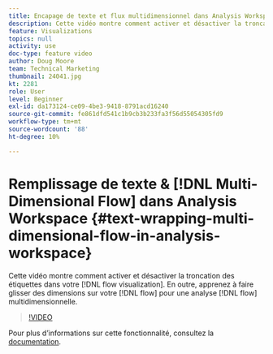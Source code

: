```yaml
---
title: Encapage de texte et flux multidimensionnel dans Analysis Workspace
description: Cette vidéo montre comment activer et désactiver la troncation des étiquettes dans votre visualisation de flux. En outre, apprenez à faire glisser des dimensions sur votre flux pour une analyse de flux multidimensionnelle.
feature: Visualizations
topics: null
activity: use
doc-type: feature video
author: Doug Moore
team: Technical Marketing
thumbnail: 24041.jpg
kt: 2281
role: User
level: Beginner
exl-id: da173124-ce09-4be3-9418-8791acd16240
source-git-commit: fe861dfd541c1b9cb3b233fa3f56d55054305fd9
workflow-type: tm+mt
source-wordcount: '88'
ht-degree: 10%

---
```


# Remplissage de texte &amp; [!DNL Multi-Dimensional Flow] dans Analysis Workspace {#text-wrapping-multi-dimensional-flow-in-analysis-workspace}

Cette vidéo montre comment activer et désactiver la troncation des étiquettes dans votre [!DNL flow visualization]. En outre, apprenez à faire glisser des dimensions sur votre [!DNL flow] pour une analyse [!DNL flow] multidimensionnelle.

>[!VIDEO](https://video.tv.adobe.com/v/24041/?quality=12)

Pour plus dʼinformations sur cette fonctionnalité, consultez la [documentation](https://experienceleague.adobe.com/docs/analytics/analyze/analysis-workspace/visualizations/fallout/fallout-flow.html?lang=en).
